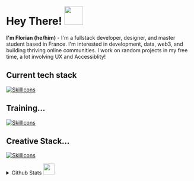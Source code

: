 # Hey There! <img src="https://media.giphy.com/media/WUlplcMpOCEmTGBtBW/giphy.gif" width="50">
**I'm Florian (he/him)** -  I'm a fullstack developer, designer, and master student based in France. I'm interested in development, data, web3, and building thriving online communities. I work on random projects in my free time, a lot involving UX and Accessiblity!

## Current tech stack 

[![SkillIcons](https://skillicons.dev/icons?i=js,ts,html,css,tailwind,react,nextjs,github,graphql,postgres,prisma)](https://florianh.dev/techstack)

## Training…
  
[![SkillIcons](https://skillicons.dev/icons?i=cloudflare,workers,heroku,gcp,aws,firebase,supabase)](https://florianh.dev/training)

## Creative Stack…
  
[![SkillIcons](https://skillicons.dev/icons?i=ps,ai,pr,ae,figma,blender)](https://florianh.dev/creative)


<details>
  <summary>Github Stats <img src="https://github.githubassets.com/images/mona-whisper.gif" width="30"></summary>
  
  <a href="#">![Github stats](https://github-readme-stats.vercel.app/api?username=florianheysen&theme=blueberry&count_private=true&hide_border=true&line_height=20)</a>
  <a href="#">![Top Langs](https://github-readme-stats.vercel.app/api/top-langs/?username=florianheysen&layout=compact&theme=blueberry&count_private=true&hide_border=true)</a>
</details>
